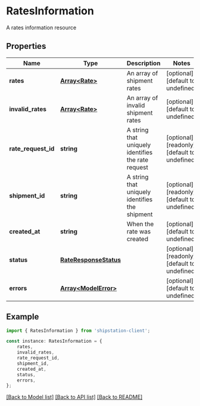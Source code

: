 # RatesInformation

A rates information resource

## Properties

Name | Type | Description | Notes
------------ | ------------- | ------------- | -------------
**rates** | [**Array&lt;Rate&gt;**](Rate.md) | An array of shipment rates | [optional] [default to undefined]
**invalid_rates** | [**Array&lt;Rate&gt;**](Rate.md) | An array of invalid shipment rates | [optional] [default to undefined]
**rate_request_id** | **string** | A string that uniquely identifies the rate request | [optional] [readonly] [default to undefined]
**shipment_id** | **string** | A string that uniquely identifies the shipment | [optional] [readonly] [default to undefined]
**created_at** | **string** | When the rate was created | [optional] [default to undefined]
**status** | [**RateResponseStatus**](RateResponseStatus.md) |  | [optional] [readonly] [default to undefined]
**errors** | [**Array&lt;ModelError&gt;**](ModelError.md) |  | [optional] [default to undefined]

## Example

```typescript
import { RatesInformation } from 'shipstation-client';

const instance: RatesInformation = {
    rates,
    invalid_rates,
    rate_request_id,
    shipment_id,
    created_at,
    status,
    errors,
};
```

[[Back to Model list]](../README.md#documentation-for-models) [[Back to API list]](../README.md#documentation-for-api-endpoints) [[Back to README]](../README.md)
